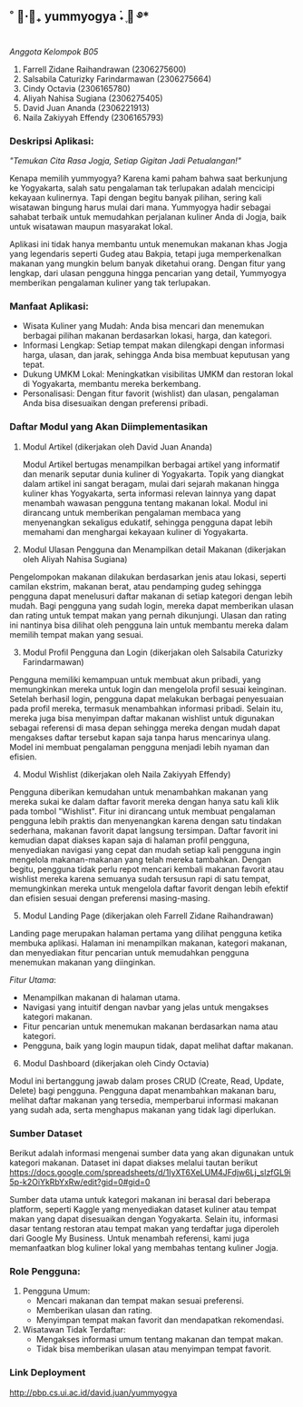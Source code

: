 ## ˚ 🥟⋅🥡₊ yummyogya   ࣪˖ ִֶ🍛 ࿔*

*Anggota Kelompok B05*

1. Farrell Zidane Raihandrawan (2306275600) 
2. Salsabila Caturizky Farindarmawan (2306275664)
3. Cindy Octavia (2306165780)
4. Aliyah Nahisa Sugiana (2306275405)
5. David Juan Ananda (2306221913)
6. Naila Zakiyyah Effendy (2306165793)


### Deskripsi Aplikasi:
*"Temukan Cita Rasa Jogja, Setiap Gigitan Jadi Petualangan!"*

Kenapa memilih yummyogya? Karena kami paham bahwa saat berkunjung ke Yogyakarta, salah satu pengalaman tak terlupakan adalah mencicipi kekayaan kulinernya. Tapi dengan begitu banyak pilihan, sering kali wisatawan bingung harus mulai dari mana. Yummyogya hadir sebagai sahabat terbaik untuk memudahkan perjalanan kuliner Anda di Jogja, baik untuk wisatawan maupun masyarakat lokal.


Aplikasi ini tidak hanya membantu untuk menemukan makanan khas Jogja yang legendaris seperti Gudeg atau Bakpia, tetapi juga memperkenalkan makanan yang mungkin belum banyak diketahui orang. Dengan fitur yang lengkap, dari ulasan pengguna hingga pencarian yang detail, Yummyogya memberikan pengalaman kuliner yang tak terlupakan.


### Manfaat Aplikasi:
- Wisata Kuliner yang Mudah: Anda bisa mencari dan menemukan berbagai pilihan makanan berdasarkan lokasi, harga, dan kategori.
- Informasi Lengkap: Setiap tempat makan dilengkapi dengan informasi harga, ulasan, dan jarak, sehingga Anda bisa membuat keputusan yang tepat.
- Dukung UMKM Lokal: Meningkatkan visibilitas UMKM dan restoran lokal di Yogyakarta, membantu mereka berkembang.
- Personalisasi: Dengan fitur favorit (wishlist) dan ulasan, pengalaman Anda bisa disesuaikan dengan preferensi pribadi.


### Daftar Modul yang Akan Diimplementasikan
1. Modul Artikel (dikerjakan oleh David Juan Ananda)

    Modul Artikel bertugas menampilkan berbagai artikel yang informatif dan menarik seputar dunia kuliner di Yogyakarta. Topik yang diangkat dalam artikel ini sangat beragam, mulai dari sejarah makanan hingga kuliner khas Yogyakarta, serta informasi relevan lainnya yang dapat menambah wawasan pengguna tentang makanan lokal. Modul ini dirancang untuk memberikan pengalaman membaca yang menyenangkan sekaligus edukatif, sehingga pengguna dapat lebih memahami dan menghargai kekayaan kuliner di Yogyakarta.


2. Modul Ulasan Pengguna dan Menampilkan detail Makanan (dikerjakan oleh Aliyah Nahisa Sugiana)

Pengelompokan makanan dilakukan berdasarkan jenis atau lokasi, seperti camilan ekstrim, makanan berat, atau pendamping gudeg sehingga pengguna dapat menelusuri daftar makanan di setiap kategori dengan lebih mudah. Bagi pengguna yang sudah login, mereka dapat memberikan ulasan dan rating untuk tempat makan yang pernah dikunjungi. Ulasan dan rating ini nantinya bisa dilihat oleh pengguna lain untuk membantu mereka dalam memilih tempat makan yang sesuai.

3. Modul Profil Pengguna dan Login (dikerjakan oleh Salsabila Caturizky Farindarmawan)

Pengguna memiliki kemampuan untuk membuat akun pribadi, yang memungkinkan mereka untuk login dan mengelola profil sesuai keinginan. Setelah berhasil login, pengguna dapat melakukan berbagai penyesuaian pada profil mereka, termasuk menambahkan informasi pribadi. Selain itu, mereka juga bisa menyimpan daftar makanan wishlist untuk digunakan sebagai referensi di masa depan sehingga mereka dengan mudah dapat mengakses daftar tersebut kapan saja tanpa harus mencarinya ulang. Model ini membuat pengalaman pengguna menjadi lebih nyaman dan efisien.

4. Modul Wishlist (dikerjakan oleh Naila Zakiyyah Effendy)

Pengguna diberikan kemudahan untuk menambahkan makanan yang mereka sukai ke dalam daftar favorit mereka dengan hanya satu kali klik pada tombol "Wishlist". Fitur ini dirancang untuk membuat pengalaman pengguna lebih praktis dan menyenangkan karena dengan satu tindakan sederhana, makanan favorit dapat langsung tersimpan. Daftar favorit ini kemudian dapat diakses kapan saja di halaman profil pengguna, menyediakan navigasi yang cepat dan mudah setiap kali pengguna ingin mengelola makanan-makanan yang telah mereka tambahkan. Dengan begitu, pengguna tidak perlu repot mencari kembali makanan favorit atau wishlist mereka karena semuanya sudah tersusun rapi di satu tempat, memungkinkan mereka untuk mengelola daftar favorit dengan lebih efektif dan efisien sesuai dengan preferensi masing-masing.

5. Modul Landing Page (dikerjakan oleh Farrell Zidane Raihandrawan)

Landing page merupakan halaman pertama yang dilihat pengguna ketika membuka aplikasi. Halaman ini menampilkan makanan, kategori makanan, dan  menyediakan fitur pencarian untuk memudahkan pengguna menemukan makanan yang diinginkan.

*Fitur Utama*:

- Menampilkan makanan di halaman utama.
- Navigasi yang intuitif dengan navbar yang jelas untuk mengakses kategori makanan.
- Fitur pencarian untuk menemukan makanan berdasarkan nama atau kategori.
- Pengguna, baik yang login maupun tidak, dapat melihat daftar makanan.

6. Modul Dashboard (dikerjakan oleh Cindy Octavia)

Modul ini bertanggung jawab dalam proses CRUD (Create, Read, Update, Delete) bagi pengguna. Pengguna dapat menambahkan makanan baru, melihat daftar makanan yang tersedia, memperbarui informasi makanan yang sudah ada, serta menghapus makanan yang tidak lagi diperlukan. 


### Sumber Dataset
Berikut adalah informasi mengenai sumber data yang akan digunakan untuk kategori makanan. Dataset ini dapat diakses melalui tautan berikut https://docs.google.com/spreadsheets/d/1IyXT6XeLUM4JFdjw6Lj_slzfGL9i5p-k2OiYkRbYxRw/edit?gid=0#gid=0


Sumber data utama untuk kategori makanan ini berasal dari beberapa platform, seperti Kaggle yang menyediakan dataset kuliner atau tempat makan yang dapat disesuaikan dengan Yogyakarta. Selain itu, informasi dasar tentang restoran atau tempat makan yang terdaftar juga diperoleh dari Google My Business. Untuk menambah referensi, kami juga memanfaatkan blog kuliner lokal yang membahas tentang kuliner Jogja.

### Role Pengguna:
1. Pengguna Umum:
    - Mencari makanan dan tempat makan sesuai preferensi.
    - Memberikan ulasan dan rating.
    - Menyimpan tempat makan favorit dan mendapatkan rekomendasi.
2. Wisatawan Tidak Terdaftar:
    - Mengakses informasi umum tentang makanan dan tempat makan.
    - Tidak bisa memberikan ulasan atau menyimpan tempat favorit.

### Link Deployment

http://pbp.cs.ui.ac.id/david.juan/yummyogya